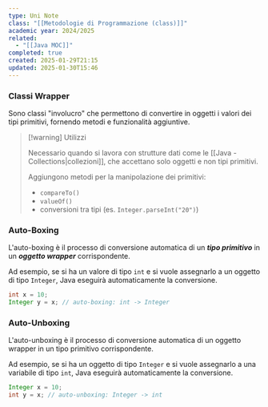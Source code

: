 ```yaml
---
type: Uni Note
class: "[[Metodologie di Programmazione (class)]]"
academic year: 2024/2025
related:
  - "[[Java MOC]]"
completed: true
created: 2025-01-29T21:15
updated: 2025-01-30T15:46
---
```

### Classi Wrapper

Sono classi "involucro" che permettono di convertire in oggetti i valori dei tipi primitivi, fornendo metodi e funzionalità aggiuntive.

>[!warning] Utilizzi
>
>Necessario quando si lavora con strutture dati come le [[Java - Collections|collezioni]], che accettano solo oggetti e non tipi primitivi.
>
>Aggiungono metodi per la manipolazione dei primitivi:
>- `compareTo()`
>- `valueOf()`
>- conversioni tra tipi (es. `Integer.parseInt("20")`)

### Auto-Boxing

L'auto-boxing è il processo di conversione automatica di un ***tipo primitivo*** in un ***oggetto wrapper*** corrispondente. 

Ad esempio, se si ha un valore di tipo `int` e si vuole assegnarlo a un oggetto di tipo `Integer`, Java eseguirà automaticamente la conversione.

```java
int x = 10;
Integer y = x; // auto-boxing: int -> Integer
```

### Auto-Unboxing

L'auto-unboxing è il processo di conversione automatica di un oggetto wrapper in un tipo primitivo corrispondente. 

Ad esempio, se si ha un oggetto di tipo `Integer` e si vuole assegnarlo a una variabile di tipo `int`, Java eseguirà automaticamente la conversione.

```java
Integer x = 10;
int y = x; // auto-unboxing: Integer -> int
```
